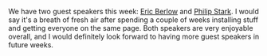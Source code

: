 We have two guest speakers this week: [Eric Berlow](http://ericlberlow.net/) and 
[Philip Stark](http://www.stat.berkeley.edu/~stark/). I would say it's a breath of
fresh air after spending a couple of weeks installing stuff and getting everyone 
on the same page. Both speakers are very enjoyable overall, and I would definitely 
look forward to having more guest speakers in future weeks.
